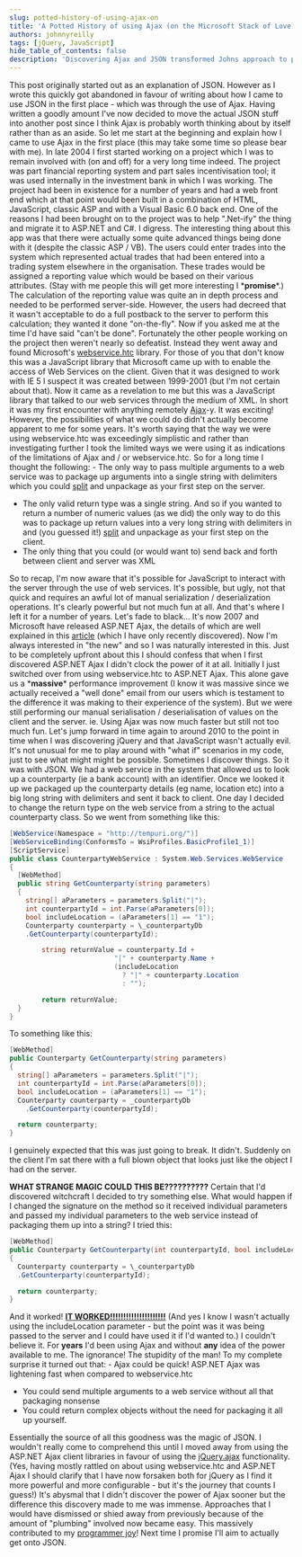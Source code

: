 ```yaml
---
slug: potted-history-of-using-ajax-on
title: 'A Potted History of using Ajax (on the Microsoft Stack of Love)'
authors: johnnyreilly
tags: [jQuery, JavaScript]
hide_table_of_contents: false
description: 'Discovering Ajax and JSON transformed Johns approach to programming by lifting limitations and improving performance.'
---
```


This post originally started out as an explanation of JSON. However as I wrote this quickly got abandoned in favour of writing about how I came to use JSON in the first place - which was through the use of Ajax. Having written a goodly amount I've now decided to move the actual JSON stuff into another post since I think Ajax is probably worth thinking about by itself rather than as an aside. So let me start at the beginning and explain how I came to use Ajax in the first place (this may take some time so please bear with me). In late 2004 I first started working on a project which I was to remain involved with (on and off) for a very long time indeed. The project was part financial reporting system and part sales incentivisation tool; it was used internally in the investment bank in which I was working. The project had been in existence for a number of years and had a web front end which at that point would been built in a combination of HTML, JavaScript, classic ASP and with a Visual Basic 6.0 back end. One of the reasons I had been brought on to the project was to help ".Net-ify" the thing and migrate it to ASP.NET and C#. I digress. The interesting thing about this app was that there were actually some quite advanced things being done with it (despite the classic ASP / VB). The users could enter trades into the system which represented actual trades that had been entered into a trading system elsewhere in the organisation. These trades would be assigned a reporting value which would be based on their various attributes. (Stay with me people this will get more interesting I \***promise**\*.) The calculation of the reporting value was quite an in depth process and needed to be performed server-side. However, the users had decreed that it wasn't acceptable to do a full postback to the server to perform this calculation; they wanted it done "on-the-fly". Now if you asked me at the time I'd have said "can't be done". Fortunately the other people working on the project then weren't nearly so defeatist. Instead they went away and found Microsoft's [webservice.htc](http://msdn.microsoft.com/en-us/library/ie/ms531033%28v=vs.85%29.aspx) library. For those of you that don't know this was a JavaScript library that Microsoft came up with to enable the access of Web Services on the client. Given that it was designed to work with IE 5 I suspect it was created between 1999-2001 (but I'm not certain about that). Now it came as a revelation to me but this was a JavaScript library that talked to our web services through the medium of XML. In short it was my first encounter with anything remotely [Ajax](<http://en.wikipedia.org/wiki/Ajax_(programming)>)\-y. It was exciting! However, the possibilities of what we could do didn't actually become apparent to me for some years. It's worth saying that the way we were using webservice.htc was exceedingly simplistic and rather than investigating further I took the limited ways we were using it as indications of the limitations of Ajax and / or webservice.htc. So for a long time I thought the following: - The only way to pass multiple arguments to a web service was to package up arguments into a single string with delimiters which you could [split](<http://en.wikipedia.org/wiki/Comparison_of_programming_languages_(string_functions)#split>) and unpackage as your first step on the server.

<!--truncate-->

- The only valid return type was a single string. And so if you wanted to return a number of numeric values (as we did) the only way to do this was to package up return values into a very long string with delimiters in and (you guessed it!) [split](<http://en.wikipedia.org/wiki/Comparison_of_programming_languages_(string_functions)#split>) and unpackage as your first step on the client.
- The only thing that you could (or would want to) send back and forth between client and server was XML

So to recap, I'm now aware that it's possible for JavaScript to interact with the server through the use of web services. It's possible, but ugly, not that quick and requires an awful lot of manual serialization / deserialization operations. It's clearly powerful but not much fun at all. And that's where I left it for a number of years. Let's fade to black... It's now 2007 and Microsoft have released ASP.NET Ajax, the details of which are well explained in this [article](http://msdn.microsoft.com/en-us/magazine/cc163499.aspx) (which I have only recently discovered). Now I'm always interested in "the new" and so I was naturally interested in this. Just to be completely upfront about this I should confess that when I first discovered ASP.NET Ajax I didn't clock the power of it at all. Initially I just switched over from using webservice.htc to ASP.NET Ajax. This alone gave us a \***massive**\* performance improvement (I know it was massive since we actually received a "well done" email from our users which is testament to the difference it was making to their experience of the system). But we were still performing our manual serialisation / deserialisation of values on the client and the server. ie. Using Ajax was now much faster but still not too much fun. Let's jump forward in time again to around 2010 to the point in time when I was discovering jQuery and that JavaScript wasn't actually evil. It's not unusual for me to play around with "what if" scenarios in my code, just to see what might might be possible. Sometimes I discover things. So it was with JSON. We had a web service in the system that allowed us to look up a counterparty (ie a bank account) with an identifier. Once we looked it up we packaged up the counterparty details (eg name, location etc) into a big long string with delimiters and sent it back to client. One day I decided to change the return type on the web service from a string to the actual counterparty class. So we went from something like this:

```cs
[WebService(Namespace = "http://tempuri.org/")]
[WebServiceBinding(ConformsTo = WsiProfiles.BasicProfile1_1)]
[ScriptService]
public class CounterpartyWebService : System.Web.Services.WebService
{
  [WebMethod]
  public string GetCounterparty(string parameters)
  {
    string[] aParameters = parameters.Split("|");
    int counterpartyId = int.Parse(aParameters[0]);
    bool includeLocation = (aParameters[1] == "1");
    Counterparty counterparty = \_counterpartyDb
    .GetCounterparty(counterpartyId);

        string returnValue = counterparty.Id +
                          "|" + counterparty.Name +
                          (includeLocation
                            ? "|" + counterparty.Location
                            : "");

        return returnValue;
  }
}
```

To something like this:

```cs
[WebMethod]
public Counterparty GetCounterparty(string parameters)
{
  string[] aParameters = parameters.Split("|");
  int counterpartyId = int.Parse(aParameters[0]);
  bool includeLocation = (aParameters[1] == "1");
  Counterparty counterparty = _counterpartyDb
    .GetCounterparty(counterpartyId);

  return counterparty;
}
```

I genuinely expected that this was just going to break. It didn't. Suddenly on the client I'm sat there with a full blown object that looks just like the object I had on the server.

**WHAT STRANGE MAGIC COULD THIS BE??????????** Certain that I'd discovered witchcraft I decided to try something else. What would happen if I changed the signature on the method so it received individual parameters and passed my individual parameters to the web service instead of packaging them up into a string? I tried this:

```cs
[WebMethod]
public Counterparty GetCounterparty(int counterpartyId, bool includeLocation)
{
  Counterparty counterparty = \_counterpartyDb
  .GetCounterparty(counterpartyId);

  return counterparty;
}
```

And it worked! **[IT WORKED!!!!!!!!!!!!!!!!!!!!!](http://www.youtube.com/watch?v=N_dWpCy8rdc&feature=related)** (And yes I know I wasn't actually using the includeLocation parameter - but the point was it was being passed to the server and I could have used it if I'd wanted to.) I couldn't believe it. For **years** I'd been using Ajax and without **any** idea of the power available to me. The ignorance! The stupidity of the man! To my complete surprise it turned out that: - Ajax could be quick! ASP.NET Ajax was lightening fast when compared to webservice.htc

- You could send multiple arguments to a web service without all that packaging nonsense
- You could return complex objects without the need for packaging it all up yourself.

Essentially the source of all this goodness was the magic of JSON. I wouldn't really come to comprehend this until I moved away from using the ASP.NET Ajax client libraries in favour of using the [jQuery.ajax](http://api.jquery.com/jQuery.ajax/) functionality. (Yes, having mostly rattled on about using webservice.htc and ASP.NET Ajax I should clarify that I have now forsaken both for jQuery as I find it more powerful and more configurable - but it's the journey that counts I guess!) It's abysmal that I didn't discover the power of Ajax sooner but the difference this discovery made to me was immense. Approaches that I would have dismissed or shied away from previously because of the amount of "plumbing" involved now became easy. This massively contributed to my [programmer joy](http://www.hanselman.com/blog/HanselminutesPodcast260NETAPIDesignThatOptimizesForProgrammerJoyWithJonathanCarter.aspx)! Next time I promise I'll aim to actually get onto JSON.
